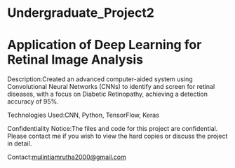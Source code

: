 # Undergraduate_Project2
# Application of Deep Learning for Retinal Image Analysis

Description:Created an advanced computer-aided system using Convolutional Neural Networks (CNNs) to identify and screen for retinal diseases, with a focus on Diabetic Retinopathy, achieving a detection accuracy of 95%.

Technologies Used:CNN, Python, TensorFlow, Keras

Confidentiality Notice:The files and code for this project are confidential. Please contact me if you wish to view the hard copies or discuss the project in detail.

Contact:mulintiamrutha2000@gmail.com
